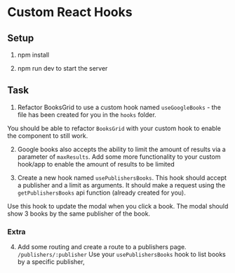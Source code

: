 # Custom React Hooks

## Setup

1. npm install

2. npm run dev to start the server

## Task

1. Refactor BooksGrid to use a custom hook named `useGoogleBooks` - the file has been created for you in the `hooks` folder.

You should be able to refactor `BooksGrid` with your custom hook to enable the component to still work.

2. Google books also accepts the ability to limit the amount of results via a parameter of `maxResults`. Add some more functionality to your custom hook/app to enable the amount of results to be limited

3. Create a new hook named `usePublishersBooks`. This hook should accept a publisher and a limit as arguments.
   It should make a request using the `getPublishersBooks` api function (already created for you).

Use this hook to update the modal when you click a book. The modal should show 3 books by the same publisher of the book.

### Extra

4. Add some routing and create a route to a publishers page. `/publishers/:publisher`
   Use your `usePublishersBooks` hook to list books by a specific publisher,
